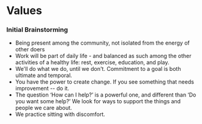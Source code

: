 # Values

### Initial Brainstorming

- Being present among the community, not isolated from the energy of other doers
- Work will be part of daily life - and balanced as such among the other activities of a healthy life: rest, exercise, education, and play.
- We'll do what we do, until we don't. Commitment to a goal is both ultimate and temporal.
- You have the power to create change. If you see something that needs improvement -- do it.
- The question ‘How can I help?’ is a powerful one, and different than ‘Do you want some help?’ We look for ways to support the things and people we care about.
- We practice sitting with discomfort.
